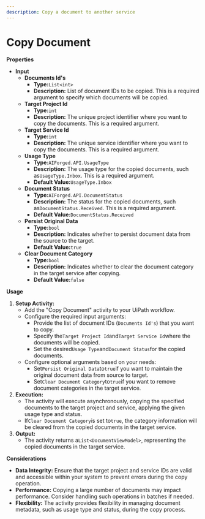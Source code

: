 ```yaml
---
description: Copy a document to another service
---
```


# Copy Document

**Properties**

* **Input**
  * **Documents Id's**
    * **Type:**`List<int>`
    * **Description:** List of document IDs to be copied. This is a required argument to specify which documents will be copied.
  * **Target Project Id**
    * **Type:**`int`
    * **Description:** The unique project identifier where you want to copy the documents. This is a required argument.
  * **Target Service Id**
    * **Type:**`int`
    * **Description:** The unique service identifier where you want to copy the documents. This is a required argument.
  * **Usage Type**
    * **Type:**`AIForged.API.UsageType`
    * **Description:** The usage type for the copied documents, such as`UsageType.Inbox`. This is a required argument.
    * **Default Value:**`UsageType.Inbox`
  * **Document Status**
    * **Type:**`AIForged.API.DocumentStatus`
    * **Description:** The status for the copied documents, such as`DocumentStatus.Received`. This is a required argument.
    * **Default Value:**`DocumentStatus.Received`
  * **Persist Original Data**
    * **Type:**`bool`
    * **Description:** Indicates whether to persist document data from the source to the target.
    * **Default Value:**`true`
  * **Clear Document Category**
    * **Type:**`bool`
    * **Description:** Indicates whether to clear the document category in the target service after copying.
    * **Default Value:**`false`

**Usage**

1. **Setup Activity:**
   * Add the "Copy Document" activity to your UiPath workflow.
   * Configure the required input arguments:
     * Provide the list of document IDs (`Documents Id's`) that you want to copy.
     * Specify the`Target Project Id`and`Target Service Id`where the documents will be copied.
     * Set the desired`Usage Type`and`Document Status`for the copied documents.
   * Configure optional arguments based on your needs:
     * Set`Persist Original Data`to`true`if you want to maintain the original document data from source to target.
     * Set`Clear Document Category`to`true`if you want to remove document categories in the target service.
2. **Execution:**
   * The activity will execute asynchronously, copying the specified documents to the target project and service, applying the given usage type and status.
   * If`Clear Document Category`is set to`true`, the category information will be cleared from the copied documents in the target service.
3. **Output:**
   * The activity returns a`List<DocumentViewModel>`, representing the copied documents in the target service.

**Considerations**

* **Data Integrity:** Ensure that the target project and service IDs are valid and accessible within your system to prevent errors during the copy operation.
* **Performance:** Copying a large number of documents may impact performance. Consider handling such operations in batches if needed.
* **Flexibility:** The activity provides flexibility in managing document metadata, such as usage type and status, during the copy process.
